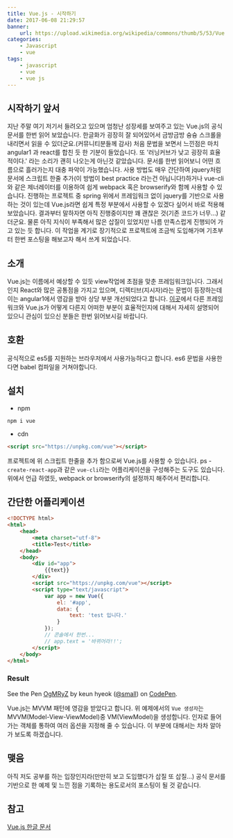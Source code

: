 ```yaml
---
title: Vue.js - 시작하기
date: 2017-06-08 21:29:57
banner:
    url: https://upload.wikimedia.org/wikipedia/commons/thumb/5/53/Vue.js_Logo.svg/480px-Vue.js_Logo.svg.png?uselang=ko
categories:
    - Javascript
    - vue
tags:
    - javascript
    - vue
    - vue js
---
```


[link-other-framework]: https://kr.vuejs.org/v2/guide/comparison.html
[vue-kr]: https://kr.vuejs.org/

## 시작하기 앞서
지난 주말 여기 저기서 들려오고 있으며 엄청난 성장세를 보여주고 있는 Vue.js의 공식 문서를 한번 읽어 보았습니다. 한글화가 굉장히 잘 되어있어서 금방금방 슝슝 스크롤을 내리면서 읽을 수 있더군요.(커뮤니티분들께 감사) 처음 문법을 보면서 느낀점은 마치 angular1 과 react를 합친 듯 한 기분이 들었습니다. 또 '러닝커브가 낮고 굉장히 효율적이다.' 라는 소리가 괜히 나오는게 아닌것 같았습니다. 문서를 한번 읽어보니 어떤 흐름으로 흘러가는지 대충 파악이 가능했습니다. 사용 방법도 매우 간단하여 jquery처럼 문서에 스크립트 한줄 추가(이 방법이 best practice 라는건 아닙니다!)하거나 vue-cli와 같은 제너레이터를 이용하여 쉽게 webpack 혹은 browserify와 함께 사용할 수 있습니다. 진행하는 프로젝트 중 spring 위에서 프레임워크 없이 jquery를 기반으로 사용하는 것이 있는데 Vue.js라면 쉽게 특정 부분에서 사용할 수 있겠다 싶어서 바로 적용해 보았습니다. 결과부터 말하자면 아직 진행중이지만 꽤 괜찮은 것(기존 코드가 너무...) 같더군요. 물론 아직 지식이 부족해서 많은 삽질이 있었지만 나름 만족스럽게 진행되어 가고 있는 듯 합니다. 이 작업을 계기로 장기적으로 프로젝트에 조금씩 도입해가며 기초부터 한번 포스팅을 해보고자 해서 쓰게 되었습니다.

## 소개
Vue.js는 이름에서 예상할 수 있듯 view작업에 초점을 맞춘 프레임워크입니다. 그래서인지 React와 많은 공통점을 가지고 있으며, 디렉티브(지시자)라는 문법이 등장하는데 이는 angular1에서 영감을 받아 상당 부분 개선되었다고 합니다. [이곳][link-other-framework]에서 다른 프레임워크와 Vue.js가 어떻게 다른지 어떠한 부분이 효율적인지에 대해서 자세히 설명되어 있으니 관심이 있으신 분들은 한번 읽어보시길 바랍니다.

## 호환
공식적으로 es5를 지원하는 브라우저에서 사용가능하다고 합니다. es6 문법을 사용한다면 babel 컴파일을 거쳐야합니다.

## 설치
- npm

```
npm i vue
```
- cdn

```html
<script src="https://unpkg.com/vue"></script>
```
프로젝트에 위 스크립트 한줄을 추가 함으로써 Vue.js를 사용할 수 있습니다.
ps - `create-react-app`과 같은 `vue-cli`라는 어플리케이션을 구성해주는 도구도 있습니다. 위에서 언급 하였듯, webpack or browserify의 설정까지 해주어서 편리합니다.

## 간단한 어플리케이션
```html
<!DOCTYPE html>
<html>
    <head>
        <meta charset="utf-8">
        <title>Test</title>
    </head>
    <body>
        <div id="app">
            {{text}}
        </div>
        <script src="https://unpkg.com/vue"></script>
        <script type="text/javascript">
            var app = new Vue({
                el: '#app',
                data: {
                    text: 'test 입니다.'
                }
            });
            // 콘솔에서 한번...
            // app.text = '바뀌어라!!';
        </script>
    </body>
</html>
```

### Result

<p data-height="300" data-theme-id="11131" data-slug-hash="OgMRyZ" data-default-tab="js,result" data-user="small" data-embed-version="2" data-pen-title="OgMRyZ" class="codepen">See the Pen <a href="https://codepen.io/small/pen/OgMRyZ/">OgMRyZ</a> by keun hyeok (<a href="https://codepen.io/small">@small</a>) on <a href="https://codepen.io">CodePen</a>.</p>
<script async src="https://production-assets.codepen.io/assets/embed/ei.js"></script>

Vue.js는 MVVM 패턴에 영감을 받았다고 합니다. 위 예제에서의 `Vue 생성자`는 MVVM(Model-View-ViewModel)중 VM(ViewModel)을 생성합니다. 인자로 들어가는 객체를 통하여 여러 옵션을 지정해 줄 수 있습니다. 이 부분에 대해서는 차차 알아가 보도록 하겠습니다.


## 맺음
아직 저도 공부를 하는 입장인지라(만만히 보고 도입했다가 삽질 또 삽질...) 공식 문서를 기반으로 한 예제 및 느낀 점을 기록하는 용도로서의 포스팅이 될 것 같습니다.

## 참고
[Vue.js 한글 문서][vue-kr]
